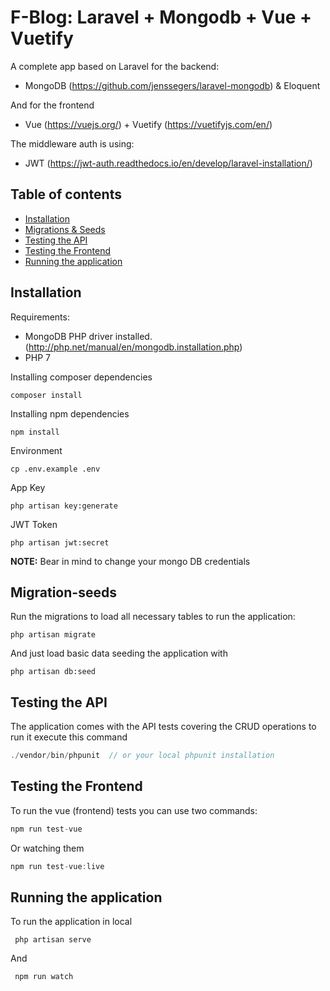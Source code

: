 F-Blog: Laravel + Mongodb + Vue + Vuetify
===============

A complete app based on Laravel for the backend:
- MongoDB (https://github.com/jenssegers/laravel-mongodb) & Eloquent 

And for the frontend
- Vue (https://vuejs.org/) + Vuetify (https://vuetifyjs.com/en/) 

The middleware auth is using:
- JWT (https://jwt-auth.readthedocs.io/en/develop/laravel-installation/)


Table of contents
-----------------
* [Installation](#installation)
* [Migrations & Seeds](#migration-seeds)
* [Testing the API](#testing-the-api)
* [Testing the Frontend](#testing-the-frontend)
* [Running the application](#running-the-application)

Installation
------------

Requirements:
- MongoDB PHP driver installed. (http://php.net/manual/en/mongodb.installation.php)
- PHP 7


Installing composer dependencies

```
composer install
```

Installing npm dependencies

```
npm install
```

Environment
```
cp .env.example .env
```

App Key
```
php artisan key:generate 
```

JWT Token
```
php artisan jwt:secret
```

**NOTE:** Bear in mind to change your mongo DB credentials


Migration-seeds
---------
Run the migrations to load all necessary tables to run the application:

```
php artisan migrate
```

And just load basic data seeding the application with
```
php artisan db:seed
```

Testing the API
---------

The application comes with the API tests covering the CRUD operations to run it execute this command

```php
./vendor/bin/phpunit  // or your local phpunit installation
```

Testing the Frontend
---------

To run the vue (frontend) tests you can use two commands:

```javascript
npm run test-vue
```

Or watching them
```javascript
npm run test-vue:live
```

Running the application
-------
To run the application in local 

```
 php artisan serve
```
And
```
 npm run watch
```
